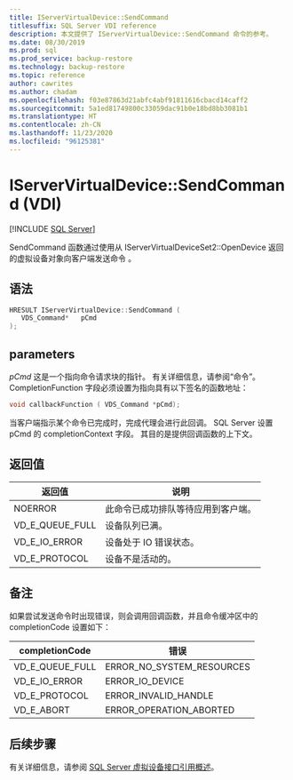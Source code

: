 ```yaml
---
title: IServerVirtualDevice::SendCommand
titlesuffix: SQL Server VDI reference
description: 本文提供了 IServerVirtualDevice::SendCommand 命令的参考。
ms.date: 08/30/2019
ms.prod: sql
ms.prod_service: backup-restore
ms.technology: backup-restore
ms.topic: reference
author: cawrites
ms.author: chadam
ms.openlocfilehash: f03e87863d21abfc4abf91811616cbacd14caff2
ms.sourcegitcommit: 5a1ed81749800c33059dac91b0e18bd8bb3081b1
ms.translationtype: HT
ms.contentlocale: zh-CN
ms.lasthandoff: 11/23/2020
ms.locfileid: "96125381"
---
```

# <a name="iservervirtualdevicesendcommand-vdi"></a>IServerVirtualDevice::SendCommand (VDI)

[!INCLUDE [SQL Server](../../../includes/applies-to-version/sqlserver.md)]

SendCommand 函数通过使用从 IServerVirtualDeviceSet2::OpenDevice 返回的虚拟设备对象向客户端发送命令  。

## <a name="syntax"></a>语法

```c
HRESULT IServerVirtualDevice::SendCommand (
   VDS_Command*   pCmd
);
```

## <a name="parameters"></a>parameters

*pCmd* 这是一个指向命令请求块的指针。 有关详细信息，请参阅“命令”。 CompletionFunction 字段必须设置为指向具有以下签名的函数地址：

```c
void callbackFunction ( VDS_Command *pCmd);
```

当客户端指示某个命令已完成时，完成代理会进行此回调。 SQL Server 设置 pCmd 的 completionContext 字段。 其目的是提供回调函数的上下文。

## <a name="return-value"></a>返回值

|返回值 | 说明 |
|---|---|
| NOERROR | 此命令已成功排队等待应用到客户端。 |
| VD_E_QUEUE_FULL | 设备队列已满。 |
| VD_E_IO_ERROR | 设备处于 IO 错误状态。 |
| VD_E_PROTOCOL | 设备不是活动的。 |

## <a name="remarks"></a>备注

如果尝试发送命令时出现错误，则会调用回调函数，并且命令缓冲区中的 completionCode 设置如下：

| completionCode | 错误 |
|---|---|
| VD_E_QUEUE_FULL | ERROR_NO_SYSTEM_RESOURCES |
| VD_E_IO_ERROR   | ERROR_IO_DEVICE |
| VD_E_PROTOCOL   | ERROR_INVALID_HANDLE |
| VD_E_ABORT      | ERROR_OPERATION_ABORTED |

## <a name="next-steps"></a>后续步骤

有关详细信息，请参阅 [SQL Server 虚拟设备接口引用概述](reference-virtual-device-interface.md)。